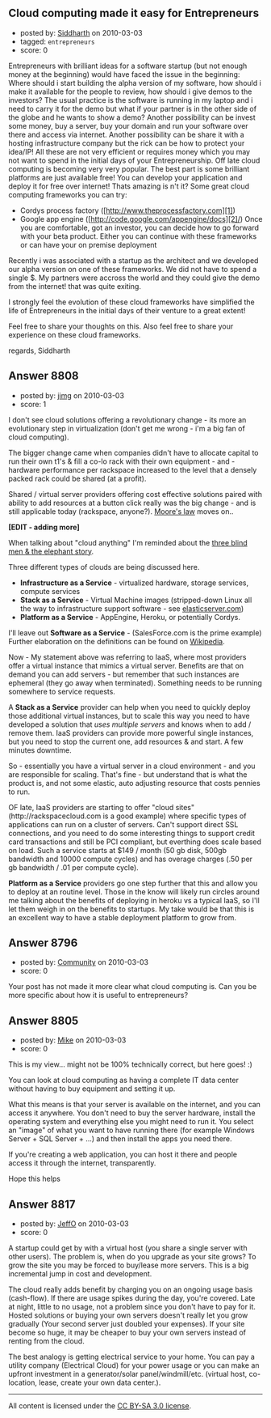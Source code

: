 ## Cloud computing made it easy for Entrepreneurs

- posted by: [Siddharth](https://stackexchange.com/users/-1/969-siddharth) on 2010-03-03
- tagged: `entrepreneurs`
- score: 0

Entrepreneurs with brilliant ideas for a software startup (but not enough money at the beginning) would have faced the issue in the beginning: Where should i start building the alpha version of my software, how should i make it available for the people to review, how should i give demos to the investors? The usual practice is the software is running in my laptop and i need to carry it for the demo but what if your partner is in the other side of the globe and he wants to show a demo? Another possibility can be invest some money, buy a server, buy your domain and run your software over there and access via internet. Another possibility can be share it with a hosting infrastructure company but the rick can be how to protect your idea/IP! All these are not very efficient or requires money which you may not want to spend in the initial days of your Entrepreneurship.
Off late cloud computing is becoming very very popular. The best part is some brilliant platforms are just available free! You can develop your application and deploy it for free over internet! Thats amazing is n't it? Some great cloud computing frameworks you can try:

 - Cordys process factory ([http://www.theprocessfactory.com][1])
 - Google app engine ([http://code.google.com/appengine/docs][2]/)
Once you are comfortable, got an investor, you can decide how to go forward with your beta product. Either you can continue with these frameworks or can have your on premise deployment

Recently i was associated with a startup as the architect and we developed our alpha version on one of these frameworks. We did not have to spend a single $. My partners were accross the world and they could give the demo from the internet! that was quite exiting.

I strongly feel the evolution of these cloud frameworks have simplified the life of Entrepreneurs in the initial days of their venture to a great extent!

Feel free to share your thoughts on this. Also feel free to share your experience on these cloud frameworks.

regards,
Siddharth 





  [1]: http://www.theprocessfactory.com/
  [2]: http://code.google.com/appengine/docs/


## Answer 8808

- posted by: [jimg](https://stackexchange.com/users/-1/2380-jimg) on 2010-03-03
- score: 1

<p>I don't see cloud solutions offering a revolutionary change - its more an evolutionary step in virtualization (don't get me wrong - i'm a big fan of cloud computing).</p>

<p>The bigger change came when companies didn't have to allocate capital to run their own t1's &amp; fill a co-lo rack with their own equipment - and - hardware performance per rackspace increased to the level that a densely packed rack could be shared (at a profit).  </p>

<p>Shared / virtual server providers offering cost effective solutions paired with ability to add resources at a button click really was the big change - and is still applicable today (rackspace, anyone?).  <a href="http://en.wikipedia.org/wiki/Moore%27s_law" rel="nofollow">Moore's law</a> moves on..</p>

<p><strong>[EDIT - adding more]</strong></p>

<p>When talking about "cloud anything" I'm reminded about the <a href="http://en.wikipedia.org/wiki/Blind_men_and_an_elephant" rel="nofollow">three blind men &amp; the elephant story</a>.</p>

<p>Three different types of clouds are being discussed here.</p>

<ul>
<li><strong>Infrastructure as a Service</strong> - virtualized hardware, storage services, compute services </li>
<li><strong>Stack as a Service</strong> - Virtual Machine images (stripped-down Linux all the way to infrastructure support software - see <a href="http://elasticserver.com/" rel="nofollow">elasticserver.com</a>)</li>
<li><strong>Platform as a Service</strong> - AppEngine, Heroku, or potentially Cordys. </li>
</ul>

<p>I'll leave out <strong>Software as a Service</strong> - (SalesForce.com is the prime example) Further elaboration on the definitions can be found on <a href="http://en.wikipedia.org/wiki/Cloud_computing#Layers" rel="nofollow">Wikipedia</a>.</p>

<p>Now - My statement above was referring to IaaS, where most providers offer a virtual instance that mimics a virtual server. Benefits are that on demand you can add servers - but remember that such instances are ephemeral (they go away when terminated).  Something needs to be running somewhere to service requests.  </p>

<p>A <strong>Stack as a Service</strong> provider can help when you need to quickly deploy those additional virtual instances, but to scale this way you need to have developed a solution that <em>uses multiple servers</em> and knows when to add / remove them. IaaS providers can provide more powerful single instances, but you need to stop the current one, add resources &amp; and start. A few minutes downtime.  </p>

<p>So - essentially you have a virtual server in a cloud environment - and you are responsible for scaling.  That's fine - but understand that is what the product is, and not some elastic, auto adjusting resource that costs pennies to run.  </p>

<p>OF late, IaaS providers are starting to offer "cloud sites" (http://rackspacecloud.com is a good example) where specific types of applications can run on a cluster of servers.  Can't support direct SSL connections, and you need to do some interesting things to support credit card transactions and still be PCI compliant, but everthing does scale based on load. Such a service starts at $149 / month (50 gb disk, 500gb bandwidth and 10000 compute cycles) and has overage charges (.50 per gb bandwidth / .01 per compute cycle).  </p>

<p><strong>Platform as a Service</strong> providers go one step further that this and allow you to deploy at an routine level. Those in the know will likely run circles around me talking about the benefits of deploying in heroku vs a typical IaaS, so I'll let them weigh in on the benefits to startups.  My take would be that this is an excellent way to have a stable deployment platform to grow from.</p>



## Answer 8796

- posted by: [Community](https://stackexchange.com/users/-1/-1-community) on 2010-03-03
- score: 0

Your post has not made it more clear what cloud computing is. Can you be more specific about how it is useful to entrepreneurs?


## Answer 8805

- posted by: [Mike](https://stackexchange.com/users/-1/2696-mike) on 2010-03-03
- score: 0

This is my view... might not be 100% technically correct, but here goes! :)

You can look at cloud computing as having a complete IT data center without having to buy equipment and setting it up. 

What this means is that your server is available on the internet, and you can access it anywhere. You don't need to buy the server hardware, install the operating system and everything else you might need to run it. You select an "image" of what you want to have running there (for example Windows Server + SQL Server + ...) and then install the apps you need there. 

If you're creating a web application, you can host it there and people access it through the internet, transparently.

Hope this helps 


## Answer 8817

- posted by: [JeffO](https://stackexchange.com/users/-1/1796-jeffo) on 2010-03-03
- score: 0

A startup could get by with a virtual host (you share a single server with other users). The problem is, when do you upgrade as your site grows? To grow the site you may be forced to buy/lease more servers. This is a big incremental jump in cost and development.

The cloud really adds benefit by charging you on an ongoing usage basis (cash-flow). If there are usage spikes during the day, you're covered. Late at night, little to no usage, not a problem since you don't have to pay for it. Hosted solutions or buying your own servers doesn't really let you grow gradually (Your second server just doubled your expenses). If your site become so huge, it may be cheaper to buy your own servers instead of renting from the cloud.

The best analogy is getting electrical service to your home. You can pay a utility company (Electrical Cloud) for your power usage or you can make an upfront investment in a generator/solar panel/windmill/etc. (virtual host, co-location, lease, create your own data center.). 



---

All content is licensed under the [CC BY-SA 3.0 license](https://creativecommons.org/licenses/by-sa/3.0/).
